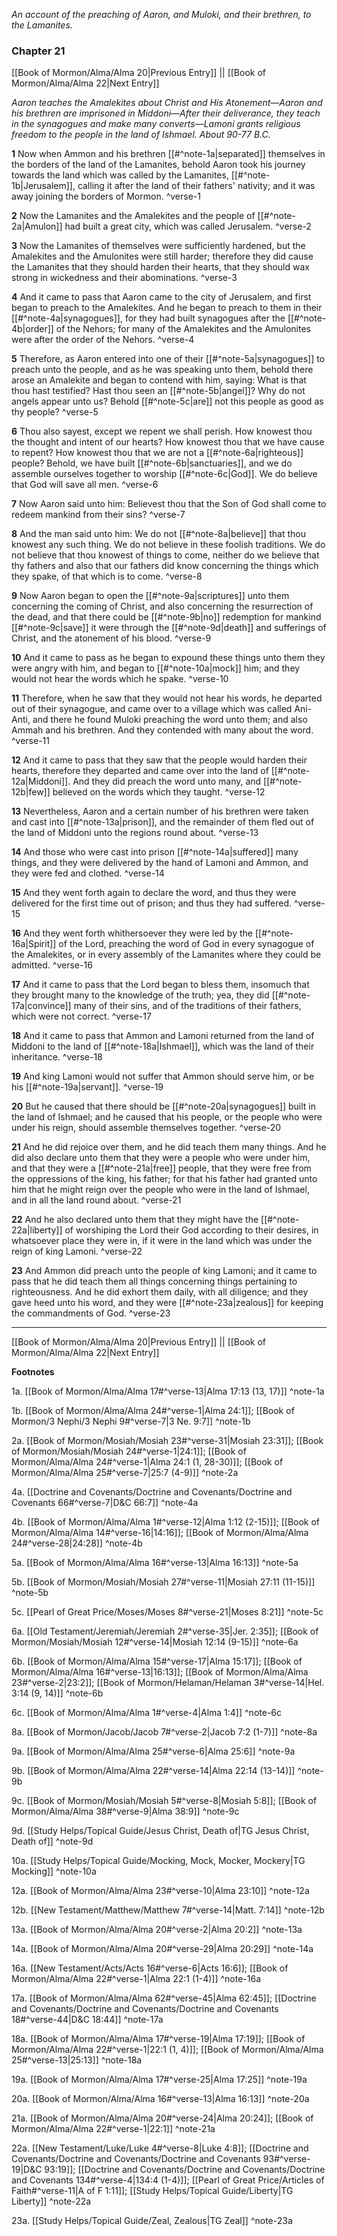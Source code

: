 *An account of the preaching of Aaron, and Muloki, and their brethren, to the Lamanites.*

### Chapter 21

[[Book of Mormon/Alma/Alma 20|Previous Entry]]  ||  [[Book of Mormon/Alma/Alma 22|Next Entry]]

*Aaron teaches the Amalekites about Christ and His Atonement—Aaron and his brethren are imprisoned in Middoni—After their deliverance, they teach in the synagogues and make many converts—Lamoni grants religious freedom to the people in the land of Ishmael. About 90-77 B.C.*

**1**  Now when Ammon and his brethren [[#^note-1a|separated]] themselves in the borders of the land of the Lamanites, behold Aaron took his journey towards the land which was called by the Lamanites, [[#^note-1b|Jerusalem]], calling it after the land of their fathers' nativity; and it was away joining the borders of Mormon. ^verse-1

**2**  Now the Lamanites and the Amalekites and the people of [[#^note-2a|Amulon]] had built a great city, which was called Jerusalem. ^verse-2

**3**  Now the Lamanites of themselves were sufficiently hardened, but the Amalekites and the Amulonites were still harder; therefore they did cause the Lamanites that they should harden their hearts, that they should wax strong in wickedness and their abominations. ^verse-3

**4**  And it came to pass that Aaron came to the city of Jerusalem, and first began to preach to the Amalekites. And he began to preach to them in their [[#^note-4a|synagogues]], for they had built synagogues after the [[#^note-4b|order]] of the Nehors; for many of the Amalekites and the Amulonites were after the order of the Nehors. ^verse-4

**5**  Therefore, as Aaron entered into one of their [[#^note-5a|synagogues]] to preach unto the people, and as he was speaking unto them, behold there arose an Amalekite and began to contend with him, saying: What is that thou hast testified? Hast thou seen an [[#^note-5b|angel]]? Why do not angels appear unto us? Behold [[#^note-5c|are]] not this people as good as thy people? ^verse-5

**6**  Thou also sayest, except we repent we shall perish. How knowest thou the thought and intent of our hearts? How knowest thou that we have cause to repent? How knowest thou that we are not a [[#^note-6a|righteous]] people? Behold, we have built [[#^note-6b|sanctuaries]], and we do assemble ourselves together to worship [[#^note-6c|God]]. We do believe that God will save all men. ^verse-6

**7**  Now Aaron said unto him: Believest thou that the Son of God shall come to redeem mankind from their sins? ^verse-7

**8**  And the man said unto him: We do not [[#^note-8a|believe]] that thou knowest any such thing. We do not believe in these foolish traditions. We do not believe that thou knowest of things to come, neither do we believe that thy fathers and also that our fathers did know concerning the things which they spake, of that which is to come. ^verse-8

**9**  Now Aaron began to open the [[#^note-9a|scriptures]] unto them concerning the coming of Christ, and also concerning the resurrection of the dead, and that there could be [[#^note-9b|no]] redemption for mankind [[#^note-9c|save]] it were through the [[#^note-9d|death]] and sufferings of Christ, and the atonement of his blood. ^verse-9

**10**  And it came to pass as he began to expound these things unto them they were angry with him, and began to [[#^note-10a|mock]] him; and they would not hear the words which he spake. ^verse-10

**11**  Therefore, when he saw that they would not hear his words, he departed out of their synagogue, and came over to a village which was called Ani-Anti, and there he found Muloki preaching the word unto them; and also Ammah and his brethren. And they contended with many about the word. ^verse-11

**12**  And it came to pass that they saw that the people would harden their hearts, therefore they departed and came over into the land of [[#^note-12a|Middoni]]. And they did preach the word unto many, and [[#^note-12b|few]] believed on the words which they taught. ^verse-12

**13**  Nevertheless, Aaron and a certain number of his brethren were taken and cast into [[#^note-13a|prison]], and the remainder of them fled out of the land of Middoni unto the regions round about. ^verse-13

**14**  And those who were cast into prison [[#^note-14a|suffered]] many things, and they were delivered by the hand of Lamoni and Ammon, and they were fed and clothed. ^verse-14

**15**  And they went forth again to declare the word, and thus they were delivered for the first time out of prison; and thus they had suffered. ^verse-15

**16**  And they went forth whithersoever they were led by the [[#^note-16a|Spirit]] of the Lord, preaching the word of God in every synagogue of the Amalekites, or in every assembly of the Lamanites where they could be admitted. ^verse-16

**17**  And it came to pass that the Lord began to bless them, insomuch that they brought many to the knowledge of the truth; yea, they did [[#^note-17a|convince]] many of their sins, and of the traditions of their fathers, which were not correct. ^verse-17

**18**  And it came to pass that Ammon and Lamoni returned from the land of Middoni to the land of [[#^note-18a|Ishmael]], which was the land of their inheritance. ^verse-18

**19**  And king Lamoni would not suffer that Ammon should serve him, or be his [[#^note-19a|servant]]. ^verse-19

**20**  But he caused that there should be [[#^note-20a|synagogues]] built in the land of Ishmael; and he caused that his people, or the people who were under his reign, should assemble themselves together. ^verse-20

**21**  And he did rejoice over them, and he did teach them many things. And he did also declare unto them that they were a people who were under him, and that they were a [[#^note-21a|free]] people, that they were free from the oppressions of the king, his father; for that his father had granted unto him that he might reign over the people who were in the land of Ishmael, and in all the land round about. ^verse-21

**22**  And he also declared unto them that they might have the [[#^note-22a|liberty]] of worshiping the Lord their God according to their desires, in whatsoever place they were in, if it were in the land which was under the reign of king Lamoni. ^verse-22

**23**  And Ammon did preach unto the people of king Lamoni; and it came to pass that he did teach them all things concerning things pertaining to righteousness. And he did exhort them daily, with all diligence; and they gave heed unto his word, and they were [[#^note-23a|zealous]] for keeping the commandments of God. ^verse-23


---
[[Book of Mormon/Alma/Alma 20|Previous Entry]]  ||  [[Book of Mormon/Alma/Alma 22|Next Entry]]


**Footnotes**


1a. [[Book of Mormon/Alma/Alma 17#^verse-13|Alma 17:13 (13, 17)]] ^note-1a

1b. [[Book of Mormon/Alma/Alma 24#^verse-1|Alma 24:1]]; [[Book of Mormon/3 Nephi/3 Nephi 9#^verse-7|3 Ne. 9:7]] ^note-1b

2a. [[Book of Mormon/Mosiah/Mosiah 23#^verse-31|Mosiah 23:31]]; [[Book of Mormon/Mosiah/Mosiah 24#^verse-1|24:1]]; [[Book of Mormon/Alma/Alma 24#^verse-1|Alma 24:1 (1, 28-30)]]; [[Book of Mormon/Alma/Alma 25#^verse-7|25:7 (4-9)]] ^note-2a

4a. [[Doctrine and Covenants/Doctrine and Covenants/Doctrine and Covenants 66#^verse-7|D&C 66:7]] ^note-4a

4b. [[Book of Mormon/Alma/Alma 1#^verse-12|Alma 1:12 (2-15)]]; [[Book of Mormon/Alma/Alma 14#^verse-16|14:16]]; [[Book of Mormon/Alma/Alma 24#^verse-28|24:28]] ^note-4b

5a. [[Book of Mormon/Alma/Alma 16#^verse-13|Alma 16:13]] ^note-5a

5b. [[Book of Mormon/Mosiah/Mosiah 27#^verse-11|Mosiah 27:11 (11-15)]] ^note-5b

5c. [[Pearl of Great Price/Moses/Moses 8#^verse-21|Moses 8:21]] ^note-5c

6a. [[Old Testament/Jeremiah/Jeremiah 2#^verse-35|Jer. 2:35]]; [[Book of Mormon/Mosiah/Mosiah 12#^verse-14|Mosiah 12:14 (9-15)]] ^note-6a

6b. [[Book of Mormon/Alma/Alma 15#^verse-17|Alma 15:17]]; [[Book of Mormon/Alma/Alma 16#^verse-13|16:13]]; [[Book of Mormon/Alma/Alma 23#^verse-2|23:2]]; [[Book of Mormon/Helaman/Helaman 3#^verse-14|Hel. 3:14 (9, 14)]] ^note-6b

6c. [[Book of Mormon/Alma/Alma 1#^verse-4|Alma 1:4]] ^note-6c

8a. [[Book of Mormon/Jacob/Jacob 7#^verse-2|Jacob 7:2 (1-7)]] ^note-8a

9a. [[Book of Mormon/Alma/Alma 25#^verse-6|Alma 25:6]] ^note-9a

9b. [[Book of Mormon/Alma/Alma 22#^verse-14|Alma 22:14 (13-14)]] ^note-9b

9c. [[Book of Mormon/Mosiah/Mosiah 5#^verse-8|Mosiah 5:8]]; [[Book of Mormon/Alma/Alma 38#^verse-9|Alma 38:9]] ^note-9c

9d. [[Study Helps/Topical Guide/Jesus Christ, Death of|TG Jesus Christ, Death of]] ^note-9d

10a. [[Study Helps/Topical Guide/Mocking, Mock, Mocker, Mockery|TG Mocking]] ^note-10a

12a. [[Book of Mormon/Alma/Alma 23#^verse-10|Alma 23:10]] ^note-12a

12b. [[New Testament/Matthew/Matthew 7#^verse-14|Matt. 7:14]] ^note-12b

13a. [[Book of Mormon/Alma/Alma 20#^verse-2|Alma 20:2]] ^note-13a

14a. [[Book of Mormon/Alma/Alma 20#^verse-29|Alma 20:29]] ^note-14a

16a. [[New Testament/Acts/Acts 16#^verse-6|Acts 16:6]]; [[Book of Mormon/Alma/Alma 22#^verse-1|Alma 22:1 (1-4)]] ^note-16a

17a. [[Book of Mormon/Alma/Alma 62#^verse-45|Alma 62:45]]; [[Doctrine and Covenants/Doctrine and Covenants/Doctrine and Covenants 18#^verse-44|D&C 18:44]] ^note-17a

18a. [[Book of Mormon/Alma/Alma 17#^verse-19|Alma 17:19]]; [[Book of Mormon/Alma/Alma 22#^verse-1|22:1 (1, 4)]]; [[Book of Mormon/Alma/Alma 25#^verse-13|25:13]] ^note-18a

19a. [[Book of Mormon/Alma/Alma 17#^verse-25|Alma 17:25]] ^note-19a

20a. [[Book of Mormon/Alma/Alma 16#^verse-13|Alma 16:13]] ^note-20a

21a. [[Book of Mormon/Alma/Alma 20#^verse-24|Alma 20:24]]; [[Book of Mormon/Alma/Alma 22#^verse-1|22:1]] ^note-21a

22a. [[New Testament/Luke/Luke 4#^verse-8|Luke 4:8]]; [[Doctrine and Covenants/Doctrine and Covenants/Doctrine and Covenants 93#^verse-19|D&C 93:19]]; [[Doctrine and Covenants/Doctrine and Covenants/Doctrine and Covenants 134#^verse-4|134:4 (1-4)]]; [[Pearl of Great Price/Articles of Faith#^verse-11|A of F 1:11]]; [[Study Helps/Topical Guide/Liberty|TG Liberty]] ^note-22a

23a. [[Study Helps/Topical Guide/Zeal, Zealous|TG Zeal]] ^note-23a